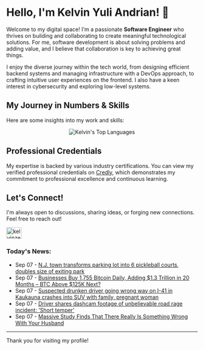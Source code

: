 # Hello, I'm Kelvin Yuli Andrian! 👋

Welcome to my digital space! I'm a passionate **Software Engineer** who thrives on building and collaborating to create meaningful technological solutions. For me, software development is about solving problems and adding value, and I believe that collaboration is key to achieving great things.

I enjoy the diverse journey within the tech world, from designing efficient backend systems and managing infrastructure with a DevOps approach, to crafting intuitive user experiences on the frontend. I also have a keen interest in cybersecurity and exploring low-level systems.

## My Journey in Numbers & Skills

Here are some insights into my work and skills:

<p align="center">
  <img src="https://github-readme-stats.vercel.app/api/top-langs/?username=kelvinzer0&layout=compact&theme=radical" alt="Kelvin's Top Languages" />
</p>

## Professional Credentials

My expertise is backed by various industry certifications. You can view my verified professional credentials on [Credly](https://www.credly.com/users/kelvin-yuli-andrian/badges), which demonstrates my commitment to professional excellence and continuous learning.

## Let's Connect!

I'm always open to discussions, sharing ideas, or forging new connections. Feel free to reach out!

<p align="left">
    <a href="https://linkedin.com/in/kelvinzero" target="blank"><img align="center" src="https://cdn.jsdelivr.net/npm/simple-icons@3.0.1/icons/linkedin.svg" alt="kelvinzero" height="30" width="40" /></a>
</p>

### Today's News:

<!-- feed start -->
- Sep 07 - [N.J. town transforms parking lot into 6 pickleball courts, doubles size of exiting park](https://www.yahoo.com/news/articles/n-j-town-transforms-parking-170041598.html)
- Sep 07 - [Businesses Buy 1,755 Bitcoin Daily, Adding $1.3 Trillion in 20 Months – BTC Above $125K Next?](https://finance.yahoo.com/news/businesses-buy-1-755-bitcoin-145042398.html)
- Sep 07 - [Suspected drunken driver going wrong way on I-41 in Kaukauna crashes into SUV with family, pregnant woman](https://www.yahoo.com/news/articles/suspected-drunken-driver-going-wrong-143802805.html)
- Sep 07 - [Driver shares dashcam footage of unbelievable road rage incident: 'Short temper'](https://www.yahoo.com/news/articles/driver-shares-dashcam-footage-unbelievable-141500272.html)
- Sep 07 - [Massive Study Finds That There Really Is Something Wrong With Your Husband](https://www.yahoo.com/news/articles/massive-study-finds-really-something-134527259.html)
<!-- feed end -->

---

Thank you for visiting my profile!
